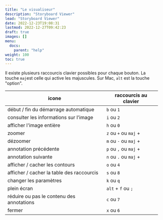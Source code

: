 ```yaml
---
title: "Le visualiseur"
description: "Storyboard Viewer"
lead: "Storyboard Viewer"
date: 2022-12-23T19:08:31
lastmod: 2022-12-27T09:42:23  
draft: true
images: []
menu:
  docs:
    parent: "help"
weight: 100
toc: true
---
```


Il existe plusieurs raccourcis clavier possibles pour chaque bouton. La touche `maj`est celle qui active les majuscules. Sur Mac, `alt` est la touche "option".

| icone | raccourcis au clavier |
|--------|--------- |
| <i class="fas fa-magic"></i> début / fin du démarrage automatique | `b` ou `1` |
| <i class="fas fa-info-circle"></i> consulter les informations sur l'image | `i` ou `2` |
| <i class="fas fa-home"></i> afficher l'image entière | `h` ou `0` |
| <i class="fas fa-search-plus"></i> zoomer | `z` ou `+` ou `maj` + <i class="fas fa-arrow-up code"></i> |
| <i class="fas fa-search-minus"></i> dézoomer | `m` ou `-` ou `maj`  + <i class="fas fa-arrow-down code"></i> |
| <i class="fa fa-arrow-left"></i> annotation précédente | `p` ou `,` ou `maj` + <i class="fas fa-arrow-left code"></i> |
| <i class="fa fa-arrow-right"></i> annotation suivante | `n` ou `.` ou `maj` + <i class="fas fa-arrow-right code"></i> |
| <i class="fas fa-toggle-off"></i> afficher / cacher les contours | `o` ou `4` |
| <i class="fas fa-keyboard"></i> afficher / cacher la table des raccourcis | `s` ou `8` |
| <i class="fas fa-cog"></i> changer les paramètres | `k` ou `q` |
| <i class="fas fa-expand"></i> plein écran | `alt` + `f` ou `;` |
| <i class="fas fa-caret-up"></i> réduire ou pas le contenu des annotations | `c` ou `7` |
| <i class="fas fa-times"></i> fermer | `x` ou `6` |
